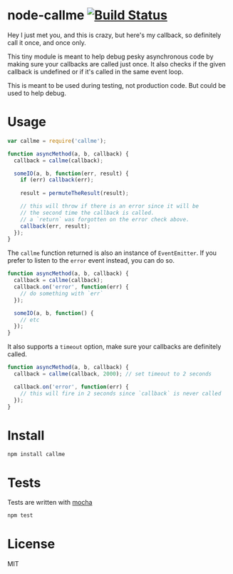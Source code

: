 # node-callme [![Build Status](https://secure.travis-ci.org/fent/node-callme.png)](http://travis-ci.org/fent/node-callme)

Hey I just met you, and this is crazy, but here's my callback, so definitely call it once, and once only.

This tiny module is meant to help debug pesky asynchronous code by making sure your callbacks are called just once. It also checks if the given callback is undefined or if it's called in the same event loop.

This is meant to be used during testing, not production code. But could be used to help debug.


# Usage

```js
var callme = require('callme');

function asyncMethod(a, b, callback) {
  callback = callme(callback);

  someIO(a, b, function(err, result) {
    if (err) callback(err);
    
    result = permuteTheResult(result);

    // this will throw if there is an error since it will be
    // the second time the callback is called.
    // a `return` was forgotten on the error check above.
    callback(err, result);
  });
}
```

The `callme` function returned is also an instance of `EventEmitter`. If you prefer to listen to the `error` event instead, you can do so.

```js
function asyncMethod(a, b, callback) {
  callback = callme(callback);
  callback.on('error', function(err) {
    // do something with `err`
  });

  someIO(a, b, function() {
    // etc
  });
}
```

It also supports a `timeout` option, make sure your callbacks are definitely called.

```js
function asyncMethod(a, b, callback) {
  callback = callme(callback, 2000); // set timeout to 2 seconds

  callback.on('error', function(err) {
    // this will fire in 2 seconds since `callback` is never called
  });
}
```


# Install

    npm install callme


# Tests
Tests are written with [mocha](http://visionmedia.github.com/mocha/)

```bash
npm test
```

# License
MIT
